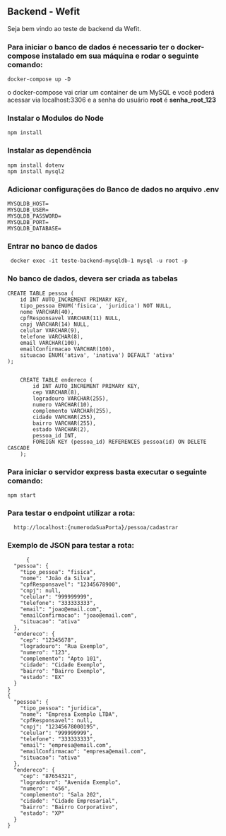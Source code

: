 ## Backend - Wefit

Seja bem vindo ao teste de backend da Wefit.

### Para iniciar o banco de dados é necessario ter o docker-compose instalado em sua máquina e rodar o seguinte comando:

    docker-compose up -D

o docker-compose vai criar um container de um MySQL e você poderá acessar via localhost:3306 e a senha do usuário **root** é **senha_root_123**
    
### Instalar o Modulos do Node

    npm install 
### Instalar as dependência 

    npm install dotenv
    npm install mysql2
### Adicionar configurações do Banco de dados no arquivo .env 
    MYSQLDB_HOST=
    MYSQLDB_USER=
    MYSQLDB_PASSWORD=
    MYSQLDB_PORT=
    MYSQLDB_DATABASE=


### Entrar no banco de dados 

     docker exec -it teste-backend-mysqldb-1 mysql -u root -p 

### No banco de dados, devera ser criada as tabelas 

         
    CREATE TABLE pessoa (
        id INT AUTO_INCREMENT PRIMARY KEY,
        tipo_pessoa ENUM('fisica', 'juridica') NOT NULL,       
        nome VARCHAR(40),
        cpfResponsavel VARCHAR(11) NULL,                        
        cnpj VARCHAR(14) NULL,                                 
        celular VARCHAR(9),
        telefone VARCHAR(8),
        email VARCHAR(100),
        emailConfirmacao VARCHAR(100),
        situacao ENUM('ativa', 'inativa') DEFAULT 'ativa' 
    );


        CREATE TABLE endereco (
            id INT AUTO_INCREMENT PRIMARY KEY,
            cep VARCHAR(8),
            logradouro VARCHAR(255),
            numero VARCHAR(10),
            complemento VARCHAR(255),
            cidade VARCHAR(255),
            bairro VARCHAR(255),
            estado VARCHAR(2),
            pessoa_id INT,                                         
            FOREIGN KEY (pessoa_id) REFERENCES pessoa(id) ON DELETE CASCADE
        );
     
### Para iniciar o servidor express basta executar o seguinte comando:

    npm start
### Para testar o endpoint utilizar a rota:

      http://localhost:{numerodaSuaPorta}/pessoa/cadastrar

### Exemplo de JSON para testar a rota: 

          {
      "pessoa": {
        "tipo_pessoa": "fisica",
        "nome": "João da Silva",
        "cpfResponsavel": "12345678900",
        "cnpj": null,
        "celular": "999999999",
        "telefone": "333333333",
        "email": "joao@email.com",
        "emailConfirmacao": "joao@email.com",
        "situacao": "ativa"
      },
      "endereco": {
        "cep": "12345678",
        "logradouro": "Rua Exemplo",
        "numero": "123",
        "complemento": "Apto 101",
        "cidade": "Cidade Exemplo",
        "bairro": "Bairro Exemplo",
        "estado": "EX"
      }
    }
    {
      "pessoa": {
        "tipo_pessoa": "juridica",
        "nome": "Empresa Exemplo LTDA",
        "cpfResponsavel": null,
        "cnpj": "12345678000195",
        "celular": "999999999",
        "telefone": "333333333",
        "email": "empresa@email.com",
        "emailConfirmacao": "empresa@email.com",
        "situacao": "ativa"
      },
      "endereco": {
        "cep": "87654321",
        "logradouro": "Avenida Exemplo",
        "numero": "456",
        "complemento": "Sala 202",
        "cidade": "Cidade Empresarial",
        "bairro": "Bairro Corporativo",
        "estado": "XP"
      }
    }
    
    
